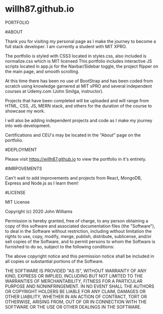 # willh87.github.io
PORTFOLIO

#ABOUT

Thank you for visiting my personal page as I make the journey to become a full stack developer. I am currently a student with MIT XPRO. 

The portfolio is styled with CSS3 located in styles.css, also included is normalize.css which is MIT licensed This portfolio includes interactive JS scripts located in app.js for the Navbar/Sidebar toggle, the project flipper on the main page, and smooth scrolling.

At this time there has been no use of BootStrap and has been coded from scratch using knowledge garnered at MIT xPRO and several independent courses at Udemy.com (John Smilga, instructor).

Projects that have been completed will be uploaded and will range from HTML, CSS, JS, MERN stack, and others for the duration of the course to showcase my work.

I will also be adding independent projects and code as I make my journey into web development. 

Certifications and CEU's may be located in the "About" page on the portfolio.

#DEPLOYMENT

  Please visit https://willh87.github.io to view the portfolio in it's entirety. 
  
#IMRPOVEMENTS

  Can't wait to add improvements and projects from React, MongoDB, Express and Node.js as I learn them!


#LICENSE

MIT License

Copyright (c) 2020 John Williams

Permission is hereby granted, free of charge, to any person obtaining a copy
of this software and associated documentation files (the "Software"), to deal
in the Software without restriction, including without limitation the rights
to use, copy, modify, merge, publish, distribute, sublicense, and/or sell
copies of the Software, and to permit persons to whom the Software is
furnished to do so, subject to the following conditions:

The above copyright notice and this permission notice shall be included in all
copies or substantial portions of the Software.

THE SOFTWARE IS PROVIDED "AS IS", WITHOUT WARRANTY OF ANY KIND, EXPRESS OR
IMPLIED, INCLUDING BUT NOT LIMITED TO THE WARRANTIES OF MERCHANTABILITY,
FITNESS FOR A PARTICULAR PURPOSE AND NONINFRINGEMENT. IN NO EVENT SHALL THE
AUTHORS OR COPYRIGHT HOLDERS BE LIABLE FOR ANY CLAIM, DAMAGES OR OTHER
LIABILITY, WHETHER IN AN ACTION OF CONTRACT, TORT OR OTHERWISE, ARISING FROM,
OUT OF OR IN CONNECTION WITH THE SOFTWARE OR THE USE OR OTHER DEALINGS IN THE
SOFTWARE.
